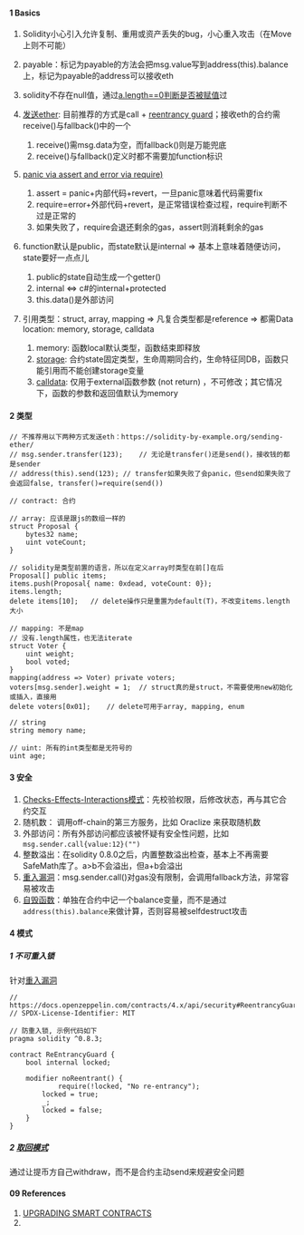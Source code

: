 

#### 1 Basics

1. Solidity小心引入允许复制、重用或资产丢失的bug，小心重入攻击（在Move上则不可能）
2. payable：标记为payable的方法会把msg.value写到address(this).balance上，标记为payable的address可以接收eth
2. solidity不存在null值，通过[a.length==0判断是否被赋值](https://ohyoukillkenny.github.io/blog/2018/01/07/null-in-solidity/)过
4. [发送ether](https://solidity-by-example.org/sending-ether/): 目前推荐的方式是call + [reentrancy guard](https://spin.atomicobject.com/2021/08/16/reentrancy-guard-smart-contracts/)；接收eth的合约需receive()与fallback()中的一个
   1. receive()需msg.data为空，而fallback()则是万能兜底
   2. receive()与fallback()定义时都不需要加function标识

5. [panic via assert and error via require)](https://docs.soliditylang.org/en/develop/control-structures.html#panic-via-assert-and-error-via-require)
   1. assert = panic+内部代码+revert，一旦panic意味着代码需要fix
   2. require=error+外部代码+revert，是正常错误检查过程，require判断不过是正常的
   3. 如果失败了，require会退还剩余的gas，assert则消耗剩余的gas
6. function默认是public，而state默认是internal ⇒ 基本上意味着随便访问，state要好一点点儿
   1. public的state自动生成一个getter()
   2. internal ⇔ c#的internal+protected
   3. this.data()是外部访问
7. 引用类型：struct, array, mapping ⇒ 凡复合类型都是reference ⇒ 都需Data location: memory, storage, calldata
   1. memory: 函数local默认类型，函数结束即释放
   2. [storage](https://medium.com/coinmonks/ethereum-solidity-memory-vs-storage-which-to-use-in-local-functions-72b593c3703a): 合约state固定类型，生命周期同合约，生命特征同DB，函数只能引用而不能创建storage变量
   3. [calldata](https://ethereum.stackexchange.com/questions/74442/when-should-i-use-calldata-and-when-should-i-use-memory): 仅用于external函数参数 (not return) ，不可修改；其它情况下，函数的参数和返回值默认为memory




#### 2 类型

```solidity
// 不推荐用以下两种方式发送eth：https://solidity-by-example.org/sending-ether/
// msg.sender.transfer(123);	// 无论是transfer()还是send()，接收钱的都是sender
// address(this).send(123);	// transfer如果失败了会panic，但send如果失败了会返回false, transfer()=require(send())

// contract: 合约

// array: 应该是跟js的数组一样的
struct Proposal {
	bytes32 name;
	uint voteCount;
}

// solidity是类型前置的语言，所以在定义array时类型在前[]在后
Proposal[] public items;
items.push(Proposal{ name: 0xdead, voteCount: 0});
items.length;
delete items[10];	// delete操作只是重置为default(T)，不改变items.length大小

// mapping: 不是map
// 没有.length属性，也无法iterate
struct Voter {
	uint weight;
	bool voted;
}
mapping(address => Voter) private voters;
voters[msg.sender].weight = 1;	// struct真的是struct，不需要使用new初始化或插入，直接用
delete voters[0x01];	// delete可用于array, mapping, enum

// string
string memory name;

// uint: 所有的int类型都是无符号的
uint age;

```



#### 3 安全

1. [Checks-Effects-Interactions模式](https://solidity-cn.readthedocs.io/zh/develop/security-considerations.html#checks-effects-interactions)：先校验权限，后修改状态，再与其它合约交互
2. 随机数： 调用off-chain的第三方服务，比如 Oraclize 来获取随机数
3. 外部访问：所有外部访问都应该被怀疑有安全性问题，比如`msg.sender.call{value:12}("")`
4. 整数溢出：在solidity 0.8.0之后，内置整数溢出检查，基本上不再需要SafeMath库了。a>b不会溢出，但a+b会溢出
5. [重入漏洞](https://learnblockchain.cn/article/3278)：msg.sender.call()对gas没有限制，会调用fallback方法，非常容易被攻击
6. [自毁函数](https://www.8btc.com/media/6718858)：单独在合约中记一个balance变量，而不是通过`address(this).balance`来做计算，否则容易被selfdestruct攻击



#### 4 模式

##### 1 不可重入锁

针对[重入漏洞](https://learnblockchain.cn/article/3278)

```solidity
// https://docs.openzeppelin.com/contracts/4.x/api/security#ReentrancyGuard
// SPDX-License-Identifier: MIT

// 防重入锁, 示例代码如下
pragma solidity ^0.8.3;

contract ReEntrancyGuard {
    bool internal locked;

    modifier noReentrant() {
    		require(!locked, "No re-entrancy");
        locked = true;
        _; 
        locked = false;
    }
}
```



##### 2 [取回模式](https://solidity-cn.readthedocs.io/zh/develop/common-patterns.html#withdrawal-pattern)

通过让提币方自己withdraw，而不是合约主动send来规避安全问题



#### 09 References

1. [UPGRADING SMART CONTRACTS](https://ethereum.org/en/developers/docs/smart-contracts/upgrading/)
2. 















